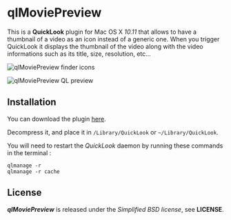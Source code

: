 # qlMoviePreview

This is a **QuickLook** plugin for Mac OS X *10.11* that allows to have a thumbnail of a video as an icon instead of a generic one. When you trigger QuickLook it displays the thumbnail of the video along with the video informations such as its title, size, resolution, etc...

![qlMoviePreview finder icons](http://static.whine.fr/images/2014/qlmoviepreview1.jpg)

![qlMoviePreview QL preview](http://static.whine.fr/images/2014/qlmoviepreview3.jpg)


## Installation

You can download the plugin [here](http://repo.whine.fr/qlmoviepreview.qlgenerator.txz "qlmoviepreview.qlgenerator.txz").

Decompress it, and place it in `/Library/QuickLook` or `~/Library/QuickLook`.

You will need to restart the *QuickLook* daemon by running these commands in the terminal :

	qlmanage -r
	qlmanage -r cache


## License

***qlMoviePreview*** is released under the *Simplified BSD license*, see **LICENSE**.

